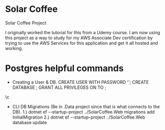 # Solar Coffee

Solar Coffee Project

I originally worked the tutorial for this from a Udemy course. I am now using this project as a way to study for my AWS Associate Dev certification by trying to use the AWS Services for this application and get it all hosted and working.


# Postgres helpful commands

* Creating a User & DB.
CREATE USER <user> WITH PASSWORD '<password>';
CREATE DATABASE <dbname>;
GRANT ALL PRIVILEGES ON <dbname> TO <user>;

\c <dbname> <user>

* CLI DB Migrations (Be in .Data project since that is what connects to the DB).
1.) dotnet ef --startup-project ../SolarCoffee.Web migrations add InitialMigration
2.) dotnet ef --startup-project ../SolarCoffee.Web database update